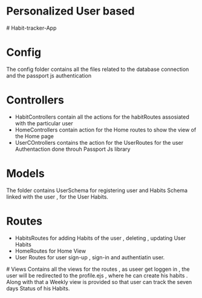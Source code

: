 # Personalized User based
#   H a b i t - t r a c k e r - A p p 

# Config
  The config folder contains all the files related to the database connection and the passport js authentication

  
# Controllers
  - HabitControllers contain all the actions for the habitRoutes assosiated with the particular user
  - HomeControllers contain action for the Home routes to show the view of the Home page
  - UserCOntrollers contains the action for the UserRoutes for the user Authentaction done throuh Passport Js library


# Models
  The folder contains UserSchema for registering user and Habits Schema linked with the user , for the User Habits.


# Routes
  - HabitsRoutes for adding Habits of the user , deleting , updating User Habits
  - HomeRoutes for Home View
  - User Routes for user sign-up , sign-in and authentiatin user.


 # Views
    Contains all the views for the routes , as useer get loggen in , the user will be redirected to the profile.ejs , where he can create     his habits . Along with that a Weekly view is provided so that user can track the seven days Status of his Habits.
